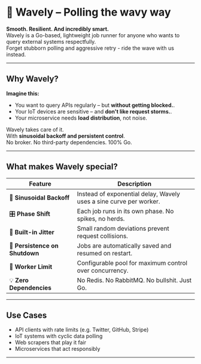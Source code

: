 # 🌊 Wavely – Polling the wavy way

**Smooth. Resilient. And incredibly smart.**  
Wavely is a Go-based, lightweight job runner for anyone who wants to query external systems respectfully.  
Forget stubborn polling and aggressive retry - ride the wave with us instead.

---

## Why Wavely?

**Imagine this:**

- You want to query APIs regularly – but **without getting blocked.**.
- Your IoT devices are sensitive – and **don't like request storms.**.
- Your microservice needs **load distribution**, not noise.

Wavely takes care of it.  
With **sinusoidal backoff and persistent control**.  
No broker. No third-party dependencies. 100% Go.

---

## What makes Wavely special?

| Feature                         | Description |
|--------------------------------|--------------|
| 🧠 **Sinusoidal Backoff**           | Instead of exponential delay, Wavely uses a sine curve per worker. |
| 🎛 **Phase Shift**             | Each job runs in its own phase. No spikes, no herds. |
| 🎲 **Built-in Jitter**        | Small random deviations prevent request collisions. |
| 🔁 **Persistence on Shutdown** | Jobs are automatically saved and resumed on restart.  |
| 🚦 **Worker Limit**            | Configurable pool for maximum control over concurrency. |
| 💡 **Zero Dependencies**       | No Redis. No RabbitMQ. No bullshit. Just Go. |

---

## Use Cases

- API clients with rate limits (e.g. Twitter, GitHub, Stripe)  
- IoT systems with cyclic data polling  
- Web scrapers that play it fair  
- Microservices that act responsibly

---
